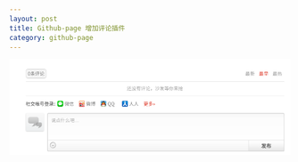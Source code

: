 ```yaml
---
layout: post
title: Github-page 增加评论插件
category: github-page
---
```


![2016-09-11-comment_1.png](/2016-09-11-comment_1.png)
